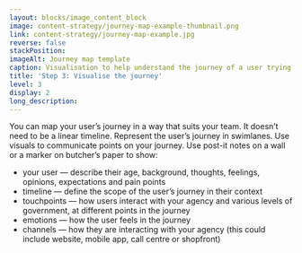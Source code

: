 ```yaml
---
layout: blocks/image_content_block
image: content-strategy/journey-map-example-thumbnail.png
link: content-strategy/journey-map-example.jpg
reverse: false
stackPosition:
imageAlt: Journey map template
caption: Visualisation to help understand the journey of a user trying to complete a task on a website. 
title: 'Step 3: Visualise the journey'
level: 3
display: 2
long_description:
---
```


You can map your user’s journey in a way that suits your team. It doesn’t need to be a linear timeline.
Represent the user’s journey in swimlanes. Use visuals to communicate points on your journey. Use post-it notes on a wall or a marker on butcher’s paper to show: 
  * your user — describe their age, background, thoughts, feelings, opinions, expectations and pain points
  * timeline — define the scope of the user’s journey in their context 
  * touchpoints — how users interact with your agency and various levels of government, at different points in the journey 
  * emotions — how the user feels in the journey
  * channels — how they are interacting with your agency (this could include website, mobile app, call centre or shopfront)
